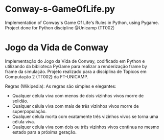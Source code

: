 # Conway-s-GameOfLife.py
Implementation of Conway's Game Of Life's Rules in Python, using Pygame. Project done for Python discipline @Unicamp (TT002)

# Jogo da Vida de Conway

Implementação do Jogo da Vida de Conway, codificado em Python e utilizando da biblioteca PyGame para realizar a renderização frame by frame da simulação.
Projeto realizado para a disciplina de Tópicos em Computação 2 (TT002) da FT-UNICAMP.

Regras (Wikipedia):
As regras são simples e elegantes:

- Qualquer célula viva com menos de dois vizinhos vivos morre de solidão.
- Qualquer célula viva com mais de três vizinhos vivos morre de superpopulação.
- Qualquer célula morta com exatamente três vizinhos vivos se torna uma célula viva.
- Qualquer célula viva com dois ou três vizinhos vivos continua no mesmo estado para a próxima geração.
